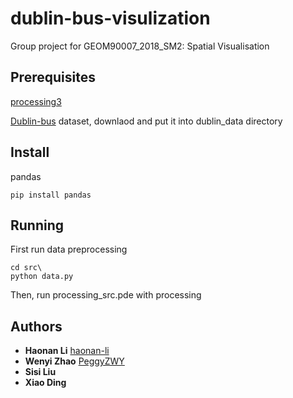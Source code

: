 # dublin-bus-visulization

Group project for GEOM90007\_2018\_SM2: Spatial Visualisation

## Prerequisites

[processing3](https://processing.org/download/)

[Dublin-bus](https://data.dublinked.ie/dataset/dublin-bus-gps-sample-data-from-dublin-city-council-insight-project/) dataset, downlaod and put it into dublin\_data directory

## Install

pandas

```
pip install pandas
```

## Running 

First run data preprocessing

```
cd src\
python data.py
```

Then, run processing\_src.pde with processing


## Authors

* **Haonan Li** [haonan-li](https://github.com/haonan-li)
* **Wenyi Zhao** [PeggyZWY](https://github.com/PeggyZWY)
* **Sisi Liu** 
* **Xiao Ding**



